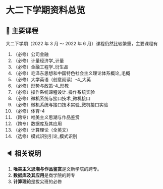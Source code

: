 # 大二下学期资料总览

## :book: 主要课程

大二下学期（2022 年 3 月 ～ 2022 年 6 月）课程仍然比较繁重，主要课程有

1. （必修）公司金融
2. （必修）计量经济学_计量
3. （必修）金融工程学_衍生品
4. （必修）毛泽东思想和中国特色社会主义理论体系概论_毛概
5. （必修）大学英语（创意阅读）-4_大英
6. （必修）形势与政策-4_形教
7. （必修）操作系统课程设计_操作系统实验
8. （必修）微机系统与接口技术_微机接口
9. （必修）微机系统与接口技术实验_微机接口实验
10. （必修）体育-4
11. （跨专）唯美主义思潮与作品鉴赏
12. （跨专）数据库及其应用
13. （必修）计算理论（全英文）
14. （选修）模式识别引论_模式识别


## :speaker: 相关说明

1. **唯美主义思潮与作品鉴赏**是文新学院的跨专。
1. **数据库及其应用**是商学院的跨专
3. **计算理论**是拔尖班的必修
